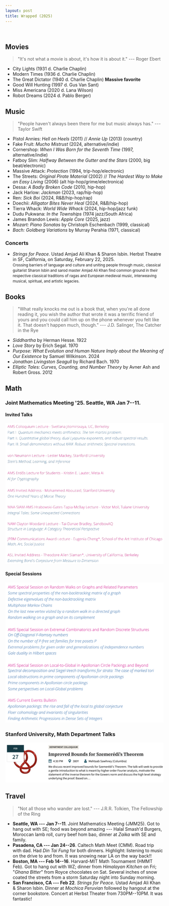 ```yaml
---
layout: post
title: Wrapped (2025)
---
```

<br>

## Movies

> "It's not what a movie is about, it's how it is about it." --- Roger Ebert 

- City Lights (1931 d. Charlie Chaplin)
- Modern Times (1936 d. Charlie Chaplin)
- The Great Dictator (1940 d. Charlie Chaplin) **Massive favorite**
- Good Will Hunting (1997 d. Gus Van Sant)
- Miss Americana (2020 d. Lana Wilson)
- Robot Dreams (2024 d. Pablo Berger)


## Music 

> "People haven't always been there for me but music always has." --- Taylor Swift

- Pistol Annies: *Hell on Heels* (2011) // *Annie Up* (2013) (country)
- Fake Fruit: *Mucho Mistrust* (2024, alternative/indie)
- Cornershop: *When I Was Born for the Seventh Time* (1997, alternative/indie)
- Fatboy Slim: *Halfway Between the Gutter and the Stars*  (2000, big beat/electronic)
- Massive Attack: *Protection* (1994, trip-hop/electronic)
- The Streets: *Original Pirate Material* (2002) // *The Hardest Way to Make an Easy Living* (2006)  (alt hip-hop/grime/electronica)
- Dessa: *A Badly Broken Code* (2010, hip-hop)
- Jack Harlow: *Jackman* (2023, rap/hip-hop)
- Ren: *Sick Boi* (2024, R&B/hip-hop/rap)
- Doechii: *Alligator Bites Never Heal* (2024, R&B/hip-hop)
- Tierra Whack: *World Wide Whack* (2024, hip-hop/jazz funk)
- Dudu Pukwana: *In the Townships* (1974 jazz/South Africa)
- James Brandon Lewis: *Apple Core* (2025, jazz)
- *Mozart: Piano Sonatas* by Christoph Eschenbach (1999, classical)
- *Bach: Goldberg Variations* by Murray Perahia (1971, classical)
  

### Concerts

- *Strings for Peace*. Ustad Amjad Ali Khan & Sharon Isbin. Herbst Theatre in SF, California, on Saturday, February 22, 2025. <br> <small>Crossing barriers of language and culture and uniting people through music, classical guitarist Sharon Isbin and sarod master Amjad Ali Khan find common ground in their respective classical traditions of ragas and European medieval music, interweaving musical, spiritual, and artistic legacies.</small>


## Books

> "What really knocks me out is a book that, when you're all done reading it, you wish the author that wrote it was a terrific friend of yours and you could call him up on the phone whenever you felt like it. That doesn't happen much, though." --- J.D. Salinger, The Catcher in the Rye

- *Siddhartha* by Herman Hesse. 1922
- *Love Story* by Erich Segal. 1970
- *Purpose: What Evolution and Human Nature Imply about the Meaning of Our Existence* by Samuel Wilkinson. 2024
- *Jonathan Livingston Seagull* by Richard Bach. 1970
- *Elliptic Tales: Curves, Counting, and Number Theory* by Avner Ash and Robert Gross. 2012

## Math 

### Joint Mathematics Meeting '25. Seattle, WA Jan 7--11.

#### Invited Talks

![jmm25-invited](images/jmm25-1.png)

#### Special Sessions

![jmm25-sessions](images/jmm25-2.png)

### Stanford University, Math Department Talks
 
![stanford-feb-27](images/02-27.png)

## Travel

> "Not all those who wander are lost." --- J.R.R. Tolkien, The Fellowship of the Ring

- **Seattle, WA --- Jan 7--11**. Joint Mathematics Meeting (JMM25). Got to hang out with SE; food was beyond amazing --- Halal Smash'd Burgers, Moroccan lamb roll, curry beef hom bao, dinner at *Zaika* with SE and family.
- **Pasadena, CA --- Jan 24--26**. Caltech Math Meet (CMM). Road trip with dad. Had *Din Tai Fung* for both dinners. Highlight: listening to music on the drive to and from. It was snowing near LA on the way back!!
- **Boston, MA --- Feb 14--16**. Harvard-MIT Math Tournament (HMMT Feb). Got to hang out with WZ; dinner from *Himalayan Kitchen* on Fri; "*Ghana Bitter*" from Royce chocolates on Sat. Several inches of snow coated the streets from a storm Saturday night into Sunday morning.
- **San Francisco, CA --- Feb 22**. *Strings for Peace*. Ustad Amjad Ali Khan & Sharon Isbin. Dinner at *Mochica Peruvian* followed by hangout at the corner bookstore. Concert at Herbst Theater from 730PM--10PM. It was fantastic!
